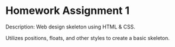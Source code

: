# Homework Assignment 1

Description: Web design skeleton using HTML &amp; CSS. 

Utilizes positions, floats, and other styles to create a basic skeleton.  


